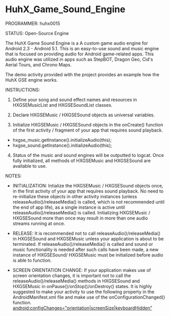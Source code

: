 HuhX_Game_Sound_Engine
==================

PROGRAMMER: huhx0015

STATUS: Open-Source Engine

The HuhX Game Sound Engine is a A custom game audio engine for Android 2.3 - Android 5.1. This is an easy-to-use sound and music engine that is focused on providing audio for Android game-related apps. This audio engine was utilized in apps such as StepBOT, Dragon Geo, Cid's Aerial Tours, and Chrono Maps.

The demo activity provided with the project provides an example how the HuhX GSE engine works.

INSTRUCTIONS:

1. Define your song and sound effect names and resources in HXGSEMusicList and HXGSESoundList classes.

2. Declare HXGSEMusic / HXGSESound objects as universal variables. 
 
3. Initialize HXGSEMusic / HXGSESound objects in the onCreate() function of the first activity / fragment of your app that requires sound playback. 
  - hxgse_music.getInstance().initializeAudio(this);
  - hxgse_sound.getInstance().initializeAudio(this);
  
4. Status of the music and sound engines will be outputted to logcat. Once fully initialized, all methods of HXGSEMusic and HXGSESound are available to use.

NOTES: 
- INITIALIZATION: Intialize the HXGSEMusic / HXGSESound objects once, in the first activity of your app that requires sound playback. No need to re-initialize these objects in other activity instances (unless releaseAudio()/releaseMedia() is called, which is not recommended until the end of app life), as a single instance is active until releaseAudio()/releaseMedia() is called. Initializing HXGSEMusic / HXGSESound more than once may result in more than one audio streams running at once.

- RELEASE: It is recommended not to call releaseAudio()/releaseMedia() in HXGSESound and HXGSEMusic unless your application is about to be terminated. If releaseAudio()/releaseMedia() is called and sound or music functionality is needed after such calls have been made, a new instance of HXGSESound/ HXGSEMusic must be initialized before audio is able to function.

- SCREEN ORIENTATION CHANGE: If your application makes use of screen orientation changes, it is important not to call the releaseAudio()/releaseMedia() methods in HXGSESound and HXGSEMusic in onPause()/onStop()/onDestroy() states. It is highly suggested to make your activity to use the following property in the AndroidManifest.xml file and make use of the onConfigurationChanged() function. <android:configChanges="orientation|screenSize|keyboardHidden">
